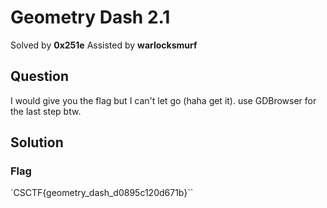 # Geometry Dash 2.1

Solved by **0x251e**
Assisted by **warlocksmurf**

## Question
I would give you the flag but I can't let go (haha get it). use GDBrowser for the last step btw.

## Solution



### Flag
`CSCTF{geometry_dash_d0895c120d671b}``
